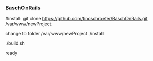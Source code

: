### BaschOnRails ###


#install:
git clone https://github.com/tinoschroeter/BaschOnRails.git /var/www/newProject

change to folder /var/www/newProject
./install

./build.sh

ready 


